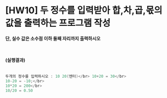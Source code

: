 # [HW10] 두 정수를 입력받아 합,차,곱,몫의 값을 출력하는 프로그램 작성
<h4>
단, 실수 값은 소수점 이하 둘째 자리까지 출력하시오


</br></br>
(실행결과)
</br></br></h4>
```cpp
두개의 정수를 입력하시오 : 10 20(엔터)</br> 10+20 = 30</br>
10-20 = -10;</br>
10*20 = 200</br>
10/20 = 0.50
```